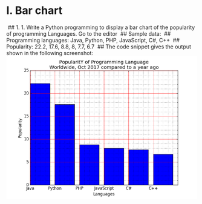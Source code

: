# I. Bar chart
&nbsp;## 1. 1. Write a Python programming to display a bar chart of the popularity of programming Languages. Go to the editor 
&nbsp;## Sample data:
&nbsp;## Programming languages: Java, Python, PHP, JavaScript, C#, C++
&nbsp;## Popularity: 22.2, 17.6, 8.8, 8, 7.7, 6.7
&nbsp;## The code snippet gives the output shown in the following screenshot:
&nbsp;![No1](matplotlib-barchart-exercise-1.png)
